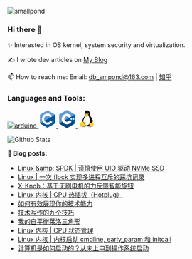 
<!--
**SmallPond/SmallPond** is a ✨ _special_ ✨ repository because its `README.md` (this file) appears on your GitHub profile.

Here are some ideas to get you started:

- 🔭 I’m currently working on ...
- 🌱 I’m currently learning ...
- 👯 I’m looking to collaborate on ...
- 🤔 I’m looking for help with ...
- 💬 Ask me about ...
- 📫 How to reach me: ...
- 😄 Pronouns: ...
- ⚡ Fun fact: ...
-->
<p align="left"> <img src="https://komarev.com/ghpvc/?username=smallpond&label=Profile%20views&color=0e75b6&style=flat" alt="smallpond" /> </p>

### Hi there 👋


✨ Interested in OS kernel, system security and virtualization.

✍️ I wrote dev articles on <a href="https://www.dingmos.com" target="_blank">My Blog</a>

📫 How to reach me: Email: [db_smpond@163.com](mailto:db_smpond@163.com)  | [知乎](https://www.zhihu.com/people/dee-201)

<h3 align="left">Languages and Tools:</h3>
<p align="left"> <a href="https://www.arduino.cc/" target="_blank"> <img src="https://cdn.worldvectorlogo.com/logos/arduino-1.svg" alt="arduino" width="40" height="40"/> </a> <a href="https://www.cprogramming.com/" target="_blank"> <img src="https://raw.githubusercontent.com/devicons/devicon/master/icons/c/c-original.svg" alt="c" width="40" height="40"/> </a> <a href="https://www.w3schools.com/cpp/" target="_blank"> <img src="https://raw.githubusercontent.com/devicons/devicon/master/icons/cplusplus/cplusplus-original.svg" alt="cplusplus" width="40" height="40"/> </a> <a href="https://www.linux.org/" target="_blank"> <img src="https://raw.githubusercontent.com/devicons/devicon/master/icons/linux/linux-original.svg" alt="linux" width="40" height="40"/> </a> </p>


![Github Stats](https://github-readme-stats-git-masterrstaa-rickstaa.vercel.app/api?username=SmallPond&show_icons=true&theme=dark&count_private=true)

**📝 Blog posts:**

<!-- BLOG-POST-LIST:START -->
- [Linux &amp;amp; SPDK | 谨慎使用 UIO 驱动 NVMe SSD](https://www.dingmos.com/index.php/archives/144/)
- [Linux | 一次 flock 实现多进程互斥的踩坑记录](https://www.dingmos.com/index.php/archives/142/)
- [X-Knob：基于无刷电机的力反馈智能旋钮](https://www.dingmos.com/index.php/archives/125/)
- [Linux 内核 | CPU 热插拔（Hotplug）](https://www.dingmos.com/index.php/archives/117/)
- [如何有效展现你的技术能力](https://www.dingmos.com/index.php/archives/90/)
- [技术写作的九个技巧](https://www.dingmos.com/index.php/archives/70/)
- [我的自平衡莱洛三角形](https://www.dingmos.com/index.php/archives/45/)
- [Linux 内核 | CPU 状态管理](https://www.dingmos.com/index.php/archives/35/)
- [Linux 内核 | 内核启动 cmdline, early_param 和 initcall](https://www.dingmos.com/index.php/archives/34/)
- [计算机是如何启动的？从未上电到操作系统启动](https://www.dingmos.com/index.php/archives/31/)
<!-- BLOG-POST-LIST:END -->


